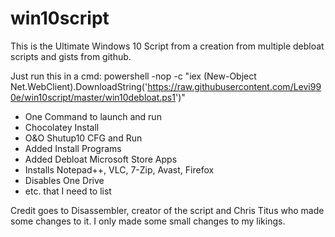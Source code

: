 # win10script
This is the Ultimate Windows 10 Script from a creation from multiple debloat scripts and gists from github.

Just run this in a cmd: 
powershell -nop -c "iex (New-Object Net.WebClient).DownloadString('https://raw.githubusercontent.com/Levi990e/win10script/master/win10debloat.ps1')"

- One Command to launch and run
- Chocolatey Install
- O&O Shutup10 CFG and Run
- Added Install Programs
- Added Debloat Microsoft Store Apps
- Installs Notepad++, VLC, 7-Zip, Avast, Firefox
- Disables One Drive
- etc. that I need to list

Credit goes to Disassembler, creator of the script and Chris Titus who made some changes to it.
I only made some small changes to my likings.